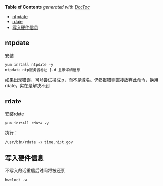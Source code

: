 <!-- START doctoc generated TOC please keep comment here to allow auto update -->
<!-- DON'T EDIT THIS SECTION, INSTEAD RE-RUN doctoc TO UPDATE -->
**Table of Contents**  *generated with [DocToc](https://github.com/thlorenz/doctoc)*

- [ntpdate](#ntpdate)
- [rdate](#rdate)
- [写入硬件信息](#%E5%86%99%E5%85%A5%E7%A1%AC%E4%BB%B6%E4%BF%A1%E6%81%AF)

<!-- END doctoc generated TOC please keep comment here to allow auto update -->

## ntpdate

安装

	yum install ntpdate -y
	ntpdate ntp服务器地址 [-d 显示详细信息]

如果出现错误，可以尝试换成ip，而不是域名。仍然报错则直接放弃此命令，换用rdate，实在是解决不到

## rdate

安装rdate

	yum install rdate -y

执行：

	/usr/bin/rdate -s time.nist.gov

## 写入硬件信息

不写入的话重启后时间将被还原

	hwclock -w